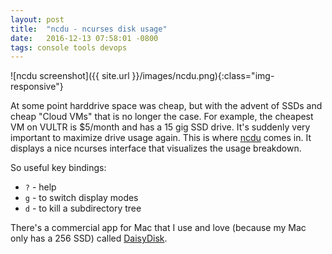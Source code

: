 ```yaml
---
layout: post
title:  "ncdu - ncurses disk usage"
date:   2016-12-13 07:58:01 -0800
tags: console tools devops
---
```


![ncdu screenshot]({{ site.url }}/images/ncdu.png){:class="img-responsive"} 

At some point harddrive space was cheap, but with the advent of SSDs and cheap "Cloud VMs" that is no longer the case. For example, the cheapest VM on VULTR is $5/month and has a 15 gig SSD drive. It's suddenly very important to maximize drive usage again. This is where [ncdu](https://dev.yorhel.nl/ncdu) comes in. It displays a nice ncurses interface that visualizes the usage breakdown.

So useful key bindings:

- `?` - help
- `g` - to switch display modes
- `d` - to kill a subdirectory tree

There's a commercial app for Mac that I use and love (because my Mac only has a 256 SSD) called [DaisyDisk](https://daisydiskapp.com/).

